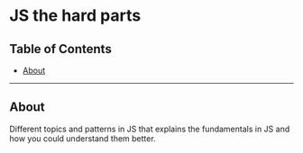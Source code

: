 # JS the hard parts

## Table of Contents

- [About](#about)

<hr/>

## About <a name = "about"></a>

Different topics and patterns in JS that explains the fundamentals in JS and how you could understand them better.
